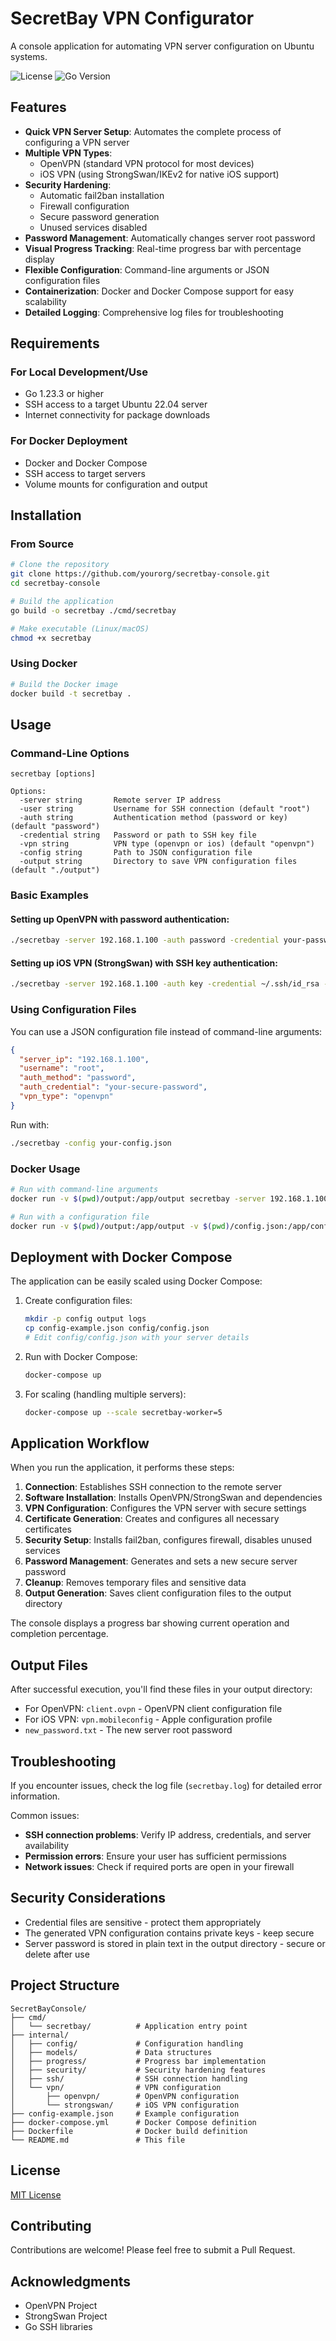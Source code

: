# SecretBay VPN Configurator

A console application for automating VPN server configuration on Ubuntu systems.

![License](https://img.shields.io/badge/license-MIT-blue.svg)
![Go Version](https://img.shields.io/badge/go-1.23.3-blue.svg)

## Features

- **Quick VPN Server Setup**: Automates the complete process of configuring a VPN server
- **Multiple VPN Types**:
  - OpenVPN (standard VPN protocol for most devices)
  - iOS VPN (using StrongSwan/IKEv2 for native iOS support)
- **Security Hardening**:
  - Automatic fail2ban installation
  - Firewall configuration
  - Secure password generation
  - Unused services disabled
- **Password Management**: Automatically changes server root password
- **Visual Progress Tracking**: Real-time progress bar with percentage display
- **Flexible Configuration**: Command-line arguments or JSON configuration files
- **Containerization**: Docker and Docker Compose support for easy scalability
- **Detailed Logging**: Comprehensive log files for troubleshooting

## Requirements

### For Local Development/Use

- Go 1.23.3 or higher
- SSH access to a target Ubuntu 22.04 server
- Internet connectivity for package downloads

### For Docker Deployment

- Docker and Docker Compose
- SSH access to target servers 
- Volume mounts for configuration and output

## Installation

### From Source

```bash
# Clone the repository
git clone https://github.com/yourorg/secretbay-console.git
cd secretbay-console

# Build the application
go build -o secretbay ./cmd/secretbay

# Make executable (Linux/macOS)
chmod +x secretbay
```

### Using Docker

```bash
# Build the Docker image
docker build -t secretbay .
```

## Usage

### Command-Line Options

```
secretbay [options]

Options:
  -server string       Remote server IP address
  -user string         Username for SSH connection (default "root")
  -auth string         Authentication method (password or key) (default "password")
  -credential string   Password or path to SSH key file
  -vpn string          VPN type (openvpn or ios) (default "openvpn")
  -config string       Path to JSON configuration file
  -output string       Directory to save VPN configuration files (default "./output")
```

### Basic Examples

#### Setting up OpenVPN with password authentication:

```bash
./secretbay -server 192.168.1.100 -auth password -credential your-password -vpn openvpn
```

#### Setting up iOS VPN (StrongSwan) with SSH key authentication:

```bash
./secretbay -server 192.168.1.100 -auth key -credential ~/.ssh/id_rsa -vpn ios
```

### Using Configuration Files

You can use a JSON configuration file instead of command-line arguments:

```json
{
  "server_ip": "192.168.1.100",
  "username": "root",
  "auth_method": "password",
  "auth_credential": "your-secure-password",
  "vpn_type": "openvpn"
}
```

Run with:

```bash
./secretbay -config your-config.json
```

### Docker Usage

```bash
# Run with command-line arguments
docker run -v $(pwd)/output:/app/output secretbay -server 192.168.1.100 -auth password -credential your-password

# Run with a configuration file
docker run -v $(pwd)/output:/app/output -v $(pwd)/config.json:/app/config.json secretbay -config /app/config.json
```

## Deployment with Docker Compose

The application can be easily scaled using Docker Compose:

1. Create configuration files:
   ```bash
   mkdir -p config output logs
   cp config-example.json config/config.json
   # Edit config/config.json with your server details
   ```

2. Run with Docker Compose:
   ```bash
   docker-compose up
   ```

3. For scaling (handling multiple servers):
   ```bash
   docker-compose up --scale secretbay-worker=5
   ```

## Application Workflow

When you run the application, it performs these steps:

1. **Connection**: Establishes SSH connection to the remote server
2. **Software Installation**: Installs OpenVPN/StrongSwan and dependencies
3. **VPN Configuration**: Configures the VPN server with secure settings
4. **Certificate Generation**: Creates and configures all necessary certificates
5. **Security Setup**: Installs fail2ban, configures firewall, disables unused services
6. **Password Management**: Generates and sets a new secure server password
7. **Cleanup**: Removes temporary files and sensitive data
8. **Output Generation**: Saves client configuration files to the output directory

The console displays a progress bar showing current operation and completion percentage.

## Output Files

After successful execution, you'll find these files in your output directory:

- For OpenVPN: `client.ovpn` - OpenVPN client configuration file
- For iOS VPN: `vpn.mobileconfig` - Apple configuration profile
- `new_password.txt` - The new server root password

## Troubleshooting

If you encounter issues, check the log file (`secretbay.log`) for detailed error information.

Common issues:
- **SSH connection problems**: Verify IP address, credentials, and server availability
- **Permission errors**: Ensure your user has sufficient permissions
- **Network issues**: Check if required ports are open in your firewall

## Security Considerations

- Credential files are sensitive - protect them appropriately
- The generated VPN configuration contains private keys - keep secure
- Server password is stored in plain text in the output directory - secure or delete after use

## Project Structure

```
SecretBayConsole/
├── cmd/
│   └── secretbay/          # Application entry point
├── internal/
│   ├── config/             # Configuration handling
│   ├── models/             # Data structures
│   ├── progress/           # Progress bar implementation
│   ├── security/           # Security hardening features
│   ├── ssh/                # SSH connection handling
│   └── vpn/                # VPN configuration
│       ├── openvpn/        # OpenVPN configuration
│       └── strongswan/     # iOS VPN configuration
├── config-example.json     # Example configuration
├── docker-compose.yml      # Docker Compose definition
├── Dockerfile              # Docker build definition
└── README.md               # This file
```

## License

[MIT License](LICENSE)

## Contributing

Contributions are welcome! Please feel free to submit a Pull Request.

## Acknowledgments

- OpenVPN Project
- StrongSwan Project
- Go SSH libraries
